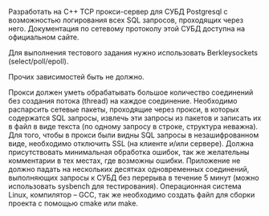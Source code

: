 Разработать на C++ TCP прокси-сервер для СУБД Postgresql с возможностью логирования всех SQL запросов, проходящих через него. Документация по сетевому протоколу этой СУБД доступна на официальном сайте.

Для выполнения тестового задания нужно использовать Berkleysockets (select/poll/epoll).

Прочих зависимостей быть не должно.

Прокси должен уметь обрабатывать большое количество соединений без создания потока (thread) на каждое соединение. Необходимо распарсить сетевые пакеты, проходящие через прокси, в которых содержатся SQL запросы, извлечь эти запросы из пакетов и записать их в файл в виде текста (по одному запросу в строке, структура неважна). Для того, чтобы в прокси были видны SQL запросы в незашифрованном виде, необходимо отключить SSL (на клиенте и/или сервере). Должна присутствовать минимальная обработка ошибок, так же желательны комментарии в тех местах, где возможны ошибки. Приложение не должно падать на нескольких десятках одновременных соединений, выполняющих запросы к СУБД без перерыва в течение 5 минут (можно использовать sysbench для тестирования). Операционная система Linux, компилятор – GCC, так же необходимо создать файл для сборки проекта с помощью cmake или make.